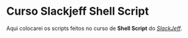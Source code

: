 <h1>Curso Slackjeff Shell Script</h1>
<p>Aqui colocarei os scripts feitos no curso de <b>Shell Script</b> do <i><a href="https://www.youtube.com/@Slackjeff" target="_blank">SlackJeff</a></i>.
